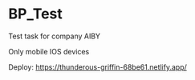 # BP_Test
Test task for company AIBY

Only mobile IOS devices

Deploy: https://thunderous-griffin-68be61.netlify.app/
